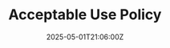 ---
title: Acceptable Use Policy
linkTitle: Acceptable Use Policy
date: '2025-05-01T21:06:00Z'
weight: 1
description: Green Orbit Digital's acceptable use policy prohibits fraudulent activities,
  harmful content, and unauthorized access. Users must comply with laws and respect
  others' rights while using the site. Breaches may lead to legal action, and the
  policy may be updated regularly. Contact information and terms of use are provided
  for clarity and support.
draft: false
ref: acceptable-use-policy
---